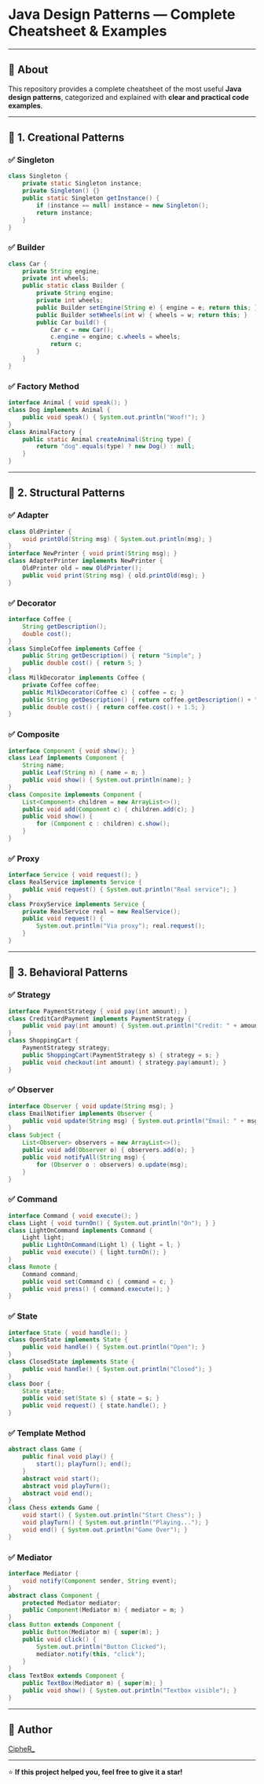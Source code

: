 # Java Design Patterns — Complete Cheatsheet & Examples

---

## 📌 About

This repository provides a complete cheatsheet of the most useful **Java design patterns**, categorized and explained with **clear and practical code examples**.

---

## 🔧 1. Creational Patterns

### ✅ Singleton

```java
class Singleton {
    private static Singleton instance;
    private Singleton() {}
    public static Singleton getInstance() {
        if (instance == null) instance = new Singleton();
        return instance;
    }
}
```

### ✅ Builder

```java
class Car {
    private String engine;
    private int wheels;
    public static class Builder {
        private String engine;
        private int wheels;
        public Builder setEngine(String e) { engine = e; return this; }
        public Builder setWheels(int w) { wheels = w; return this; }
        public Car build() {
            Car c = new Car();
            c.engine = engine; c.wheels = wheels;
            return c;
        }
    }
}
```

### ✅ Factory Method

```java
interface Animal { void speak(); }
class Dog implements Animal {
    public void speak() { System.out.println("Woof!"); }
}
class AnimalFactory {
    public static Animal createAnimal(String type) {
        return "dog".equals(type) ? new Dog() : null;
    }
}
```

---

## 🧱 2. Structural Patterns

### ✅ Adapter

```java
class OldPrinter {
    void printOld(String msg) { System.out.println(msg); }
}
interface NewPrinter { void print(String msg); }
class AdapterPrinter implements NewPrinter {
    OldPrinter old = new OldPrinter();
    public void print(String msg) { old.printOld(msg); }
}
```

### ✅ Decorator

```java
interface Coffee {
    String getDescription();
    double cost();
}
class SimpleCoffee implements Coffee {
    public String getDescription() { return "Simple"; }
    public double cost() { return 5; }
}
class MilkDecorator implements Coffee {
    private Coffee coffee;
    public MilkDecorator(Coffee c) { coffee = c; }
    public String getDescription() { return coffee.getDescription() + ", Milk"; }
    public double cost() { return coffee.cost() + 1.5; }
}
```

### ✅ Composite

```java
interface Component { void show(); }
class Leaf implements Component {
    String name;
    public Leaf(String n) { name = n; }
    public void show() { System.out.println(name); }
}
class Composite implements Component {
    List<Component> children = new ArrayList<>();
    public void add(Component c) { children.add(c); }
    public void show() {
        for (Component c : children) c.show();
    }
}
```

### ✅ Proxy

```java
interface Service { void request(); }
class RealService implements Service {
    public void request() { System.out.println("Real service"); }
}
class ProxyService implements Service {
    private RealService real = new RealService();
    public void request() {
        System.out.println("Via proxy"); real.request();
    }
}
```

---

## 🤖 3. Behavioral Patterns

### ✅ Strategy

```java
interface PaymentStrategy { void pay(int amount); }
class CreditCardPayment implements PaymentStrategy {
    public void pay(int amount) { System.out.println("Credit: " + amount); }
}
class ShoppingCart {
    PaymentStrategy strategy;
    public ShoppingCart(PaymentStrategy s) { strategy = s; }
    public void checkout(int amount) { strategy.pay(amount); }
}
```

### ✅ Observer

```java
interface Observer { void update(String msg); }
class EmailNotifier implements Observer {
    public void update(String msg) { System.out.println("Email: " + msg); }
}
class Subject {
    List<Observer> observers = new ArrayList<>();
    public void add(Observer o) { observers.add(o); }
    public void notifyAll(String msg) {
        for (Observer o : observers) o.update(msg);
    }
}
```

### ✅ Command

```java
interface Command { void execute(); }
class Light { void turnOn() { System.out.println("On"); } }
class LightOnCommand implements Command {
    Light light;
    public LightOnCommand(Light l) { light = l; }
    public void execute() { light.turnOn(); }
}
class Remote {
    Command command;
    public void set(Command c) { command = c; }
    public void press() { command.execute(); }
}
```

### ✅ State

```java
interface State { void handle(); }
class OpenState implements State {
    public void handle() { System.out.println("Open"); }
}
class ClosedState implements State {
    public void handle() { System.out.println("Closed"); }
}
class Door {
    State state;
    public void set(State s) { state = s; }
    public void request() { state.handle(); }
}
```

### ✅ Template Method

```java
abstract class Game {
    public final void play() {
        start(); playTurn(); end();
    }
    abstract void start();
    abstract void playTurn();
    abstract void end();
}
class Chess extends Game {
    void start() { System.out.println("Start Chess"); }
    void playTurn() { System.out.println("Playing..."); }
    void end() { System.out.println("Game Over"); }
}
```

### ✅ Mediator

```java
interface Mediator {
    void notify(Component sender, String event);
}
abstract class Component {
    protected Mediator mediator;
    public Component(Mediator m) { mediator = m; }
}
class Button extends Component {
    public Button(Mediator m) { super(m); }
    public void click() {
        System.out.println("Button Clicked");
        mediator.notify(this, "click");
    }
}
class TextBox extends Component {
    public TextBox(Mediator m) { super(m); }
    public void show() { System.out.println("Textbox visible"); }
}
```

---

## 👤 Author

[CipheR_](https://github.com/your-username)

---

⭐️ **If this project helped you, feel free to give it a star!**
